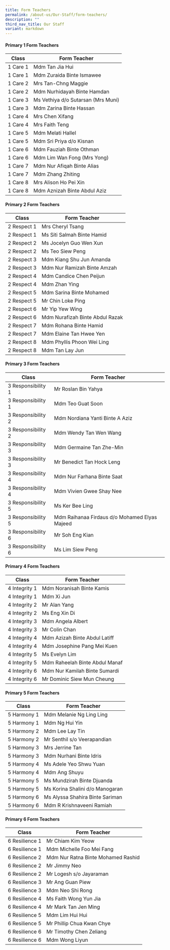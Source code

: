 ```yaml
---
title: Form Teachers
permalink: /about-us/Our-Staff/form-teachers/
description: ""
third_nav_title: Our Staff
variant: markdown
---
```

#### Primary 1 Form Teachers

| Class | Form Teacher |
| -------- | -------- |
| 1 Care 1 | Mdm Tan Jia Hui |
| 1 Care 1 | Mdm Zuraida Binte Ismawee |
| 1 Care 2 | Mrs Tan-Chng Maggie |
| 1 Care 2 | Mdm Nurhidayah Binte Hamdan |
| 1 Care 3 | Ms Vethiya d/o Sutarsan (Mrs Muni) |
| 1 Care 3 | Mdm Zarina Binte Hassan |
| 1 Care 4 | Mrs Chen Xifang |
| 1 Care 4 | Mrs Faith Teng |
| 1 Care 5 | Mdm Melati Hallel |
| 1 Care 5 | Mdm Sri Priya d/o Kisnan |
| 1 Care 6 | Mdm Fauziah Binte Othman |
| 1 Care 6 | Mdm Lim Wan Fong (Mrs Yong) |
| 1 Care 7 | Mdm Nur Afiqah Binte Alias |
| 1 Care 7 | Mdm Zhang Zhiting |
| 1 Care 8 | Mrs Alison Ho Pei Xin |
| 1 Care 8 | Mdm Aznizah Binte Abdul Aziz |

#### Primary 2 Form Teachers

| Class | Form Teacher |
| -------- | -------- |
| 2 Respect 1 | Mrs Cheryl Tsang |
| 2 Respect 1 | Ms Siti Salmah Binte Hamid |
| 2 Respect 2 | Ms Jocelyn Guo Wen Xun |
| 2 Respect 2 | Ms Teo Siew Peng |
| 2 Respect 3 | Mdm Kiang Shu Jun Amanda |
| 2 Respect 3 | Mdm Nur Ramizah Binte Amzah |
| 2 Respect 4 | Mdm Candice Chen Peijun |
| 2 Respect 4 | Mdm Zhan Ying |
| 2 Respect 5 | Mdm Sarina Binte Mohamed |
| 2 Respect 5 | Mr Chin Loke Ping |
| 2 Respect 6 | Mr Yip Yew Wing |
| 2 Respect 6 | Mdm Nurafizah Binte Abdul Razak |
| 2 Respect 7 | Mdm Rohana Binte Hamid |
| 2 Respect 7 | Mdm Elaine Tan Hwee Yen |
| 2 Respect 8 | Mdm Phyllis Phoon Wei Ling |
| 2 Respect 8 | Mdm Tan Lay Jun |

#### Primary 3 Form Teachers

| Class | Form Teacher |
| -------- | -------- |
| 3 Responsibility 1 | Mr Roslan Bin Yahya |
| 3 Responsibility 1 | Mdm Teo Guat Soon |
| 3 Responsibility 2 | Mdm Nordiana Yanti Binte A Aziz |
| 3 Responsibility 2 | Mdm Wendy Tan Wen Wang |
| 3 Responsibility 3 | Mdm Germaine Tan Zhe-Min |
| 3 Responsibility 3 | Mr Benedict Tan Hock Leng |
| 3 Responsibility 4 | Mdm Nur Farhana Binte Saat |
| 3 Responsibility 4 | Mdm Vivien Gwee Shay Nee |
| 3 Responsibility 5 | Ms Ker Bee Ling |
| 3 Responsibility 5 | Mdm Raihanaa Firdaus d/o Mohamed Elyas Majeed |
| 3 Responsibility 6 | Mr Soh Eng Kian |
| 3 Responsibility 6 | Ms Lim Siew Peng |

#### Primary 4 Form Teachers

| Class | Form Teacher |
| -------- | -------- |
| 4 Integrity 1 | Mdm Noranisah Binte Kamis |
| 4 Integrity 1 | Mdm Xi Jun |
| 4 Integrity 2 | Mr Alan Yang |
| 4 Integrity 2 | Ms Eng Xin Di |
| 4 Integrity 3 | Mdm Angela Albert |
| 4 Integrity 3 | Mr Colin Chan |
| 4 Integrity 4 | Mdm Azizah Binte Abdul Latiff |
| 4 Integrity 4 | Mdm Josephine Pang Mei Kuen |
| 4 Integrity 5 | Ms Evelyn Lim |
| 4 Integrity 5 | Mdm Raheelah Binte Abdul Manaf |
| 4 Integrity 6 | Mdm Nur Kamilah Binte Sumardi |
| 4 Integrity 6 | Mr Dominic Siew Mun Cheung |

#### Primary 5 Form Teachers

| Class | Form Teacher |
| -------- | -------- |
| 5 Harmony 1 | Mdm Melanie Ng Ling Ling |
| 5 Harmony 1 | Mdm Ng Hui Yin |
| 5 Harmony 2 | Mdm Lee Lay Tin |
| 5 Harmony 2 | Mr Senthil s/o Veerapandian |
| 5 Harmony 3 | Mrs Jerrine Tan |
| 5 Harmony 3 | Mdm Nurhani Binte Idris |
| 5 Harmony 4 | Ms Adele Yeo Shwu Yuan |
| 5 Harmony 4 | Mdm Ang Shuyu |
| 5 Harmony 5 | Ms Mundzirah Binte Djuanda |
| 5 Harmony 5 | Ms Korina Shalini d/o Manogaran |
| 5 Harmony 6 | Ms Alyssa Shahira Binte Sariman |
| 5 Harmony 6 | Mdm R Krishnaveeni Ramiah |

#### Primary 6 Form Teachers

| Class | Form Teacher |
| -------- | -------- |
| 6 Resilience 1 | Mr Chiam Kim Yeow |
| 6 Resilience 1 | Mdm Michelle Foo Mei Fang |
| 6 Resilience 2 | Mdm Nur Ratna Binte Mohamed Rashid |
| 6 Resilience 2 | Mr Jimmy Neo |
| 6 Resilience 2 | Mr Logesh s/o Jayaraman |
| 6 Resilience 3 | Mr Ang Guan Piew |
| 6 Resilience 3 | Mdm Neo Shi Rong |
| 6 Resilience 4 | Ms Faith Wong Yun Jia |
| 6 Resilience 4 | Mr Mark Tan Jen Ming |
| 6 Resilience 5 | Mdm Lim Hui Hui |
| 6 Resilience 5 | Mr Phillip Chua Kwan Chye |
| 6 Resilience 6 | Mr Timothy Chen Zeliang |
| 6 Resilience 6 | Mdm Wong Liyun |